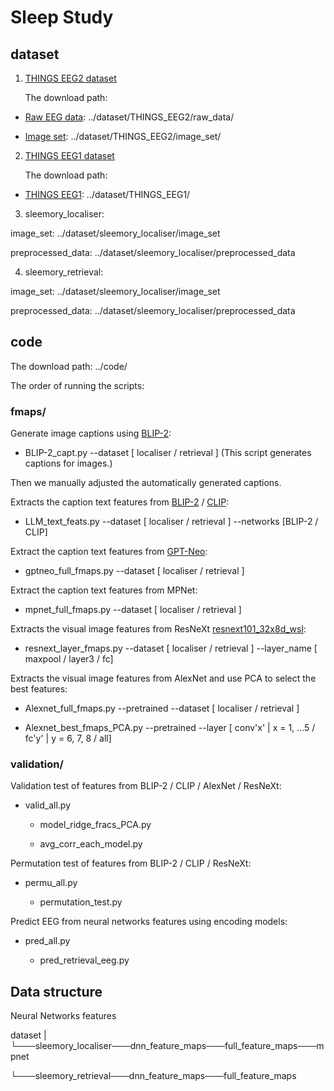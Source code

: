 # Sleep Study

## dataset

1. [THINGS EEG2 dataset](https://www.sciencedirect.com/science/article/pii/S1053811922008758?via%3Dihub)

    The download path:
   
* [Raw EEG data](https://osf.io/crxs4/): ../dataset/THINGS_EEG2/raw_data/

* [Image set](https://osf.io/y63gw/): ../dataset/THINGS_EEG2/image_set/

2. [THINGS EEG1 dataset](https://www.nature.com/articles/s41597-021-01102-7) 

    The download path:

* [THINGS EEG1](https://openneuro.org/datasets/ds003825/versions/1.2.0): ../dataset/THINGS_EEG1/

3. sleemory_localiser: 
  
  image_set: ../dataset/sleemory_localiser/image_set

  preprocessed_data: ../dataset/sleemory_localiser/preprocessed_data

4. sleemory_retrieval: 
  
  image_set: ../dataset/sleemory_localiser/image_set

  preprocessed_data: ../dataset/sleemory_localiser/preprocessed_data

## code

The download path: ../code/

The order of running the scripts: 

### fmaps/

Generate image captions using [BLIP-2](https://huggingface.co/Salesforce/blip2-opt-2.7b):

* BLIP-2_capt.py --dataset [ localiser / retrieval ] (This script generates captions for images.)

Then we manually adjusted the automatically generated captions. 

Extracts the caption text features from [BLIP-2](https://huggingface.co/Salesforce/blip2-opt-2.7b) / [CLIP](https://huggingface.co/openai/clip-vit-base-patch32):

* LLM_text_feats.py --dataset [ localiser / retrieval ] --networks [BLIP-2 / CLIP] 

Extract the caption text features from [GPT-Neo](https://huggingface.co/EleutherAI/gpt-neo-1.3B):

* gptneo_full_fmaps.py --dataset [ localiser / retrieval ]

Extract the caption text features from MPNet:

* mpnet_full_fmaps.py --dataset [ localiser / retrieval ]

Extracts the visual image features from ResNeXt [resnext101_32x8d_wsl](https://pytorch.org/hub/facebookresearch_WSL-Images_resnext/):

* resnext_layer_fmaps.py --dataset [ localiser / retrieval ] --layer_name [ maxpool / layer3 / fc] 

Extracts the visual image features from AlexNet and use PCA to select the best features:

* Alexnet_full_fmaps.py --pretrained --dataset [ localiser / retrieval ]

* Alexnet_best_fmaps_PCA.py --pretrained --layer [ conv'x' | x = 1, ...5 / fc'y' | y = 6, 7, 8 / all]

### validation/

Validation test of features from BLIP-2 / CLIP / AlexNet / ResNeXt:  

* valid_all.py 

  * model_ridge_fracs_PCA.py

  * avg_corr_each_model.py

Permutation test of features from BLIP-2 / CLIP / ResNeXt:  

* permu_all.py 

  * permutation_test.py

Predict EEG from neural networks features using encoding models:

* pred_all.py
  
  * pred_retrieval_eeg.py

## Data structure

Neural Networks features

dataset
   |
   └───sleemory_localiser───dnn_feature_maps───full_feature_maps───mpnet

   └───sleemory_retrieval───dnn_feature_maps───full_feature_maps
